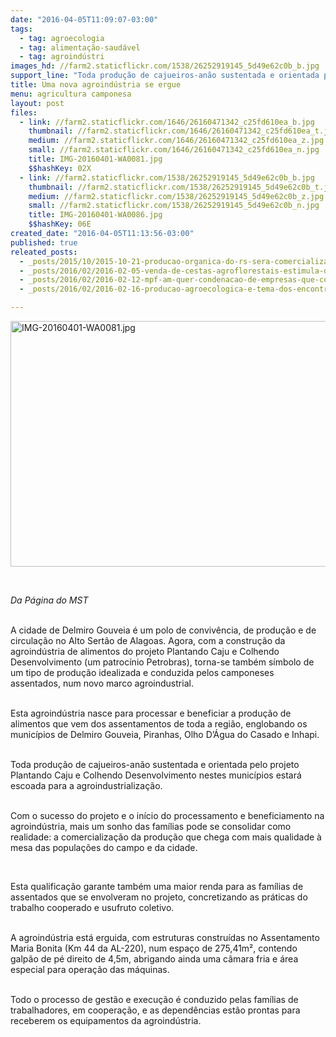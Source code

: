 ```yaml
---
date: "2016-04-05T11:09:07-03:00"
tags:
  - tag: agroecologia
  - tag: alimentação-saudável
  - tag: agroindústri
images_hd: //farm2.staticflickr.com/1538/26252919145_5d49e62c0b_b.jpg
support_line: "Toda produção de cajueiros-anão sustentada e orientada pelo projeto Plantando Caju e Colhendo Desenvolvimento nestes municípios estará escoada para a agroindustrialização.\n"
title: Uma nova agroindústria se ergue
menu: agricultura camponesa
layout: post
files:
  - link: //farm2.staticflickr.com/1646/26160471342_c25fd610ea_b.jpg
    thumbnail: //farm2.staticflickr.com/1646/26160471342_c25fd610ea_t.jpg
    medium: //farm2.staticflickr.com/1646/26160471342_c25fd610ea_z.jpg
    small: //farm2.staticflickr.com/1646/26160471342_c25fd610ea_n.jpg
    title: IMG-20160401-WA0081.jpg
    $$hashKey: 02X
  - link: //farm2.staticflickr.com/1538/26252919145_5d49e62c0b_b.jpg
    thumbnail: //farm2.staticflickr.com/1538/26252919145_5d49e62c0b_t.jpg
    medium: //farm2.staticflickr.com/1538/26252919145_5d49e62c0b_z.jpg
    small: //farm2.staticflickr.com/1538/26252919145_5d49e62c0b_n.jpg
    title: IMG-20160401-WA0086.jpg
    $$hashKey: 06E
created_date: "2016-04-05T11:13:56-03:00"
published: true
releated_posts:
  - _posts/2015/10/2015-10-21-producao-organica-do-rs-sera-comercializada-na-1a-feira-nacional-da-reforma-agraria-em-sp.md
  - _posts/2016/02/2016-02-05-venda-de-cestas-agroflorestais-estimula-o-cultivo-em-saf-s-em-ribeirao-preto.md
  - _posts/2016/02/2016-02-12-mpf-am-quer-condenacao-de-empresas-que-comercializam-milho-transgenico-sem-rotulagem.md
  - _posts/2016/02/2016-02-16-producao-agroecologica-e-tema-dos-encontros-intersetoriais-no-extremo-sul-da-ba.md

---
```

<p><img alt="IMG-20160401-WA0081.jpg" height="393" src="//farm2.staticflickr.com/1646/26160471342_c25fd610ea_b.jpg" width="700" /></p>

<p>&nbsp;</p>

<p><em>Da P&aacute;gina do MST&nbsp;</em></p>

<p><br />
A cidade de Delmiro Gouveia &eacute; um polo de conviv&ecirc;ncia, de produ&ccedil;&atilde;o e de circula&ccedil;&atilde;o no Alto Sert&atilde;o de Alagoas. Agora, com a constru&ccedil;&atilde;o da agroind&uacute;stria de alimentos do projeto Plantando Caju e Colhendo Desenvolvimento (um patroc&iacute;nio Petrobras), torna-se tamb&eacute;m s&iacute;mbolo de um tipo de produ&ccedil;&atilde;o idealizada e conduzida pelos camponeses assentados, num novo marco agroindustrial.</p>

<p><br />
Esta agroind&uacute;stria nasce para processar e beneficiar a produ&ccedil;&atilde;o de alimentos que vem dos assentamentos de toda a regi&atilde;o, englobando os munic&iacute;pios de Delmiro Gouveia, Piranhas, Olho D&rsquo;&Aacute;gua do Casado e Inhapi.</p>

<p><br />
Toda produ&ccedil;&atilde;o de cajueiros-an&atilde;o sustentada e orientada pelo projeto Plantando Caju e Colhendo Desenvolvimento nestes munic&iacute;pios estar&aacute; escoada para a agroindustrializa&ccedil;&atilde;o.</p>

<p><br />
Com o sucesso do projeto e o in&iacute;cio do processamento e beneficiamento na agroind&uacute;stria, mais um sonho das fam&iacute;lias pode se consolidar como realidade: a comercializa&ccedil;&atilde;o da produ&ccedil;&atilde;o que chega com mais qualidade &agrave; mesa das popula&ccedil;&otilde;es do campo e da cidade.</p>

<p>&nbsp;</p>

<p>Esta qualifica&ccedil;&atilde;o garante tamb&eacute;m uma maior renda para as fam&iacute;lias de assentados que se envolveram no projeto, concretizando as pr&aacute;ticas do trabalho cooperado e usufruto coletivo.</p>

<p><br />
A agroind&uacute;stria est&aacute; erguida, com estruturas constru&iacute;das no Assentamento Maria Bonita (Km 44 da AL-220), num espa&ccedil;o de 275,41m&sup2;, contendo galp&atilde;o de p&eacute; direito de 4,5m, abrigando ainda uma c&acirc;mara fria e &aacute;rea especial para opera&ccedil;&atilde;o das m&aacute;quinas.</p>

<p><br />
Todo o processo de gest&atilde;o e execu&ccedil;&atilde;o &eacute; conduzido pelas fam&iacute;lias de trabalhadores, em coopera&ccedil;&atilde;o, e as depend&ecirc;ncias est&atilde;o prontas para receberem os equipamentos da agroind&uacute;stria.</p>
